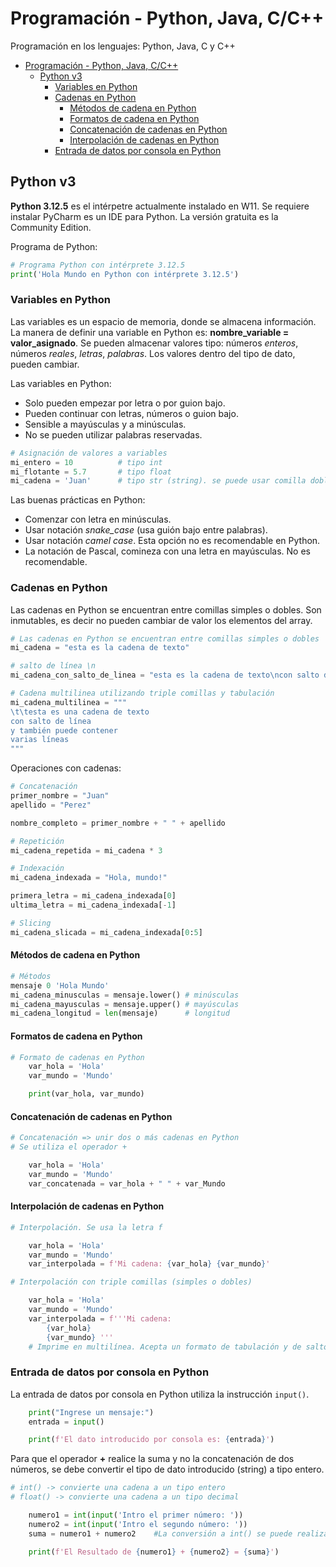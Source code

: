 # Programación - Python, Java, C/C++

Programación en los lenguajes: Python, Java, C y C++

- [Programación - Python, Java, C/C++](#programación---python-java-cc)
  - [Python v3](#python-v3)
    - [Variables en Python](#variables-en-python)
    - [Cadenas en Python](#cadenas-en-python)
      - [Métodos de cadena en Python](#métodos-de-cadena-en-python)
      - [Formatos de cadena en Python](#formatos-de-cadena-en-python)
      - [Concatenación de cadenas en Python](#concatenación-de-cadenas-en-python)
      - [Interpolación de cadenas en Python](#interpolación-de-cadenas-en-python)
    - [Entrada de datos por consola en Python](#entrada-de-datos-por-consola-en-python)

## Python v3

**Python 3.12.5** es el intérpetre actualmente instalado en W11. Se requiere instalar PyCharm es un IDE para Python. La versión gratuita es la Community Edition.

Programa de Python:

```python
# Programa Python con intérprete 3.12.5
print('Hola Mundo en Python con intérprete 3.12.5')
```

### Variables en Python

Las variables es un espacio de memoria, donde se almacena información. La manera de definir una variable en Python es: **nombre_variable = valor_asignado**. Se pueden almacenar valores tipo: números _enteros_, números _reales_, _letras_, _palabras_. Los valores dentro del tipo de dato, pueden cambiar.

Las variables en Python:

- Solo pueden empezar por letra o por guion bajo.
- Pueden continuar con letras, números o guion bajo.
- Sensible a mayúsculas y a minúsculas.
- No se pueden utilizar palabras reservadas.
  
```python
# Asignación de valores a variables
mi_entero = 10          # tipo int 
mi_flotante = 5.7       # tipo float
mi_cadena = 'Juan'      # tipo str (string). se puede usar comilla doble o simple 
```

Las buenas prácticas en Python:

- Comenzar con letra en minúsculas.
- Usar notación _snake_case_ (usa guión bajo entre palabras).
- Usar notación _camel case_. Esta opción no es recomendable en Python.
- La notación de Pascal, comineza con una letra en mayúsculas. No es recomendable.

### Cadenas en Python

Las cadenas en Python se encuentran entre comillas simples o dobles. Son inmutables, es decir no pueden cambiar de valor los elementos del array.

```python
# Las cadenas en Python se encuentran entre comillas simples o dobles
mi_cadena = "esta es la cadena de texto"

# salto de línea \n
mi_cadena_con_salto_de_linea = "esta es la cadena de texto\ncon salto de línea"

# Cadena multilinea utilizando triple comillas y tabulación
mi_cadena_multilinea = """
\t\testa es una cadena de texto
con salto de línea
y también puede contener
varias líneas
"""
```

Operaciones con cadenas:

```python
# Concatenación
primer_nombre = "Juan"
apellido = "Perez"

nombre_completo = primer_nombre + " " + apellido

# Repetición
mi_cadena_repetida = mi_cadena * 3

# Indexación
mi_cadena_indexada = "Hola, mundo!"

primera_letra = mi_cadena_indexada[0]
ultima_letra = mi_cadena_indexada[-1]

# Slicing
mi_cadena_slicada = mi_cadena_indexada[0:5]
```

#### Métodos de cadena en Python

```python
# Métodos
mensaje 0 'Hola Mundo'
mi_cadena_minusculas = mensaje.lower() # minúsculas
mi_cadena_mayusculas = mensaje.upper() # mayúsculas
mi_cadena_longitud = len(mensaje)      # longitud
```

#### Formatos de cadena en Python

```python
# Formato de cadenas en Python
    var_hola = 'Hola'
    var_mundo = 'Mundo'

    print(var_hola, var_mundo)
```

#### Concatenación de cadenas en Python

```python
# Concatenación => unir dos o más cadenas en Python 
# Se utiliza el operador +

    var_hola = 'Hola'
    var_mundo = 'Mundo'
    var_concatenada = var_hola + " " + var_Mundo
```

#### Interpolación de cadenas en Python

```python
# Interpolación. Se usa la letra f

    var_hola = 'Hola'
    var_mundo = 'Mundo'
    var_interpolada = f'Mi cadena: {var_hola} {var_mundo}'
```

```python
# Interpolación con triple comillas (simples o dobles)

    var_hola = 'Hola'
    var_mundo = 'Mundo'
    var_interpolada = f'''Mi cadena: 
        {var_hola} 
        {var_mundo} '''
    # Imprime en multilínea. Acepta un formato de tabulación y de salto de línea
```

### Entrada de datos por consola en Python

La entrada de datos por consola en Python utiliza la instrucción `input()`.

```python
    print("Ingrese un mensaje:")
    entrada = input()

    print(f'El dato introducido por consola es: {entrada}')
```

Para que el operador **+** realice la suma y no la concatenación de dos números, se debe convertir el tipo de dato introducido (string) a tipo entero.

```python
# int() -> convierte una cadena a un tipo entero
# float() -> convierte una cadena a un tipo decimal

    numero1 = int(input('Intro el primer número: '))
    numero2 = int(input('Intro el segundo número: '))
    suma = numero1 + numero2    #La conversión a int() se puede realizar aquí

    print(f'El Resultado de {numero1} + {numero2} = {suma}')
```
